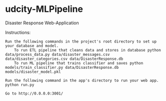 # udcity-MLPipeline
Disaster Response Web-Application


Instructions:

    Run the following commands in the project's root directory to set up your database and model.
        To run ETL pipeline that cleans data and stores in database python data/process_data.py data/disaster_messages.csv data/disaster_categories.csv data/DisasterResponse.db
        To run ML pipeline that trains classifier and saves python models/train_classifier.py data/DisasterResponse.db models/disaster_model.pkl

    Run the following command in the app's directory to run your web app. python run.py

    Go to http://0.0.0.0:3001/

